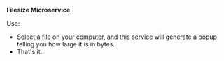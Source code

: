 **Filesize Microservice**


Use:
* Select a file on your computer, and this service will generate a popup telling you how large it is in bytes.
* That's it.